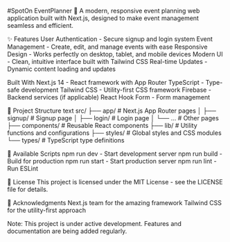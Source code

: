 #SpotOn EventPlanner 🎯
A modern, responsive event planning web application built with Next.js, designed to make event management seamless and efficient.

✨ Features
User Authentication - Secure signup and login system
Event Management - Create, edit, and manage events with ease
Responsive Design - Works perfectly on desktop, tablet, and mobile devices
Modern UI - Clean, intuitive interface built with Tailwind CSS
Real-time Updates - Dynamic content loading and updates

 Built With
Next.js 14 - React framework with App Router
TypeScript - Type-safe development
Tailwind CSS - Utility-first CSS framework
Firebase - Backend services (if applicable)
React Hook Form - Form management

📁 Project Structure
text
src/
├── app/                 # Next.js App Router pages
│   ├── signup/         # Signup page
│   ├── login/          # Login page
│   └── ...             # Other pages
├── components/         # Reusable React components
├── lib/               # Utility functions and configurations
├── styles/            # Global styles and CSS modules
└── types/             # TypeScript type definitions

📝 Available Scripts
npm run dev - Start development server
npm run build - Build for production
npm run start - Start production server
npm run lint - Run ESLint

📝 License
This project is licensed under the MIT License - see the LICENSE file for details.

🙏 Acknowledgments
Next.js team for the amazing framework
Tailwind CSS for the utility-first approach

Note: This project is under active development. Features and documentation are being added regularly.
